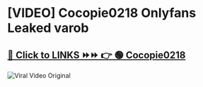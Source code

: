 
 # [VIDEO] Cocopie0218 Onlyfans Leaked varob

## <h2><a href="https://clipsfans.com/Cocopie0218&ref=git">🔗 Click to LINKS ⏩⏩ 👉 🟢 Cocopie0218 </a></h2>

<a href="https://clipsfans.com/Cocopie0218&ref=git" rel="nofollow" data-target="animated-image.originalLink"><img src="https://i.ibb.co.com/xMMVF88/686577567.gif" alt="Viral Video Original" style="max-width: 100%; display: inline-block;" data-target="animated-image.originalImage"></a>

